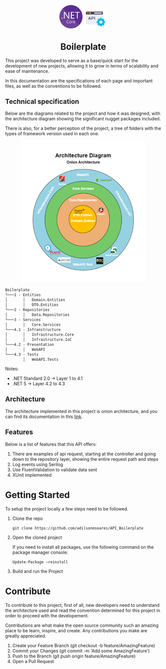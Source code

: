 <div style="text-align:center">
<div style="disply:flex; justify-content: center;">

<img src=".readme/images/dotNetCore.png" alt="Dot NET Core pic" width="75" height="auto">
<img src=".readme/images/api.png" alt="API pic" width="75" height="auto">

</div>

# Boilerplate

</div>

This project was developed to serve as a base/quick start for the development of new projects, allowing it to grow in terms of scalability and ease of maintenance.

In this documentation are the specifications of each page and important files, as well as the conventions to be followed.

## Technical specification 
Below are the diagrams related to the project and how it was designed, with the architecture diagram showing the significant nugget packages included.

There is also, for a better perception of the project, a tree of folders with the types of framework version used in each one.

<div style="text-align:center">
<img src=".readme/images/diagrams.png" alt="Onion Architecture Diagram" width="400" height="auto">
</div>


```
Boilerplate
└───1 - Entities
│       │   Domain.Entities
│       │   DTO.Entities
└───2 - Repositories
│       │   Data.Repositories
└───3 - Services
│       │   Core.Services
└───4.1 - Infranstructure
│       │   Infrastructure.Core
│       │   Infrastructure.IoC
└───4.2 - Presentation
│       │   WebAPI
└───4.3 - Tests 
        │   WebAPI.Tests
```

Notes:
* .NET Standard 2.0 &#8594; Layer 1 to 4.1
* .NET 5 &#8594; Layer 4.2 to 4.3
   
## Architecture
The architecture implemented in this project is onion architecture, and you can find its documentation in this [link](https://www.codeguru.com/csharp/understanding-onion-architecture).

## Features
Below is a list of features that this API offers:
1. There are examples of api request, starting at the controller and going down to the repository layer, showing the entire request path and steps
2. Log events using Serilog
3. Use FluentValidation to validate data sent
4. XUnit implemented

# Getting Started
To setup the project locally a few steps need to be followed.

1. Clone the repo 
    ```
    git clone https://github.com/adilsonmsoares/API_Boilerplate
    ```
2. Open the cloned project
   
   If you need to install all packages, use the following command on the package manager console:
   
    ```
    Update-Package –reinstall
    ```
3. Build and run the Project

# Contribute
To contribute to this project, first of all, new developers need to understand the architecture used and read the convention determined for this project in order to proceed with the developement.

Contributions are what make the open source community such an amazing place to be learn, inspire, and create. Any contributions you make are greatly appreciated.

1. Create your Feature Branch (git checkout -b feature/AmazingFeature)
2. Commit your Changes (git commit -m 'Add some AmazingFeature')
3. Push to the Branch (git push origin feature/AmazingFeature)
4. Open a Pull Request